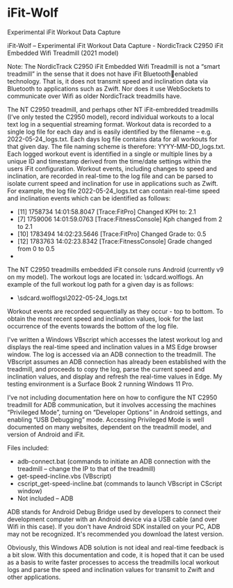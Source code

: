 # iFit-Wolf
Experimental iFit Workout Data Capture

iFit-Wolf – Experimental iFit Workout Data Capture - NordicTrack C2950 iFit Embedded Wifi Treadmill (2021 model)

Note: The NordicTrack C2950 iFit Embedded Wifi Treadmill is not a “smart treadmill” in the sense that it does not have iFit Bluetoothenabled technology. That is, it does not transmit speed and inclination data via Bluetooth to applications such as Zwift. Nor does it use 
WebSockets to communicate over Wifi as older NordicTrack treadmills have.

The NT C2950 treadmill, and perhaps other NT iFit-embredded treadmills (I’ve only tested the C2950 model), record individual workouts 
to a local text log in a sequential streaming format. Workout data is recorded to a single log file for each day and is easily identified by the
filename – e.g. 2022-05-24_logs.txt. Each days log file contains data for all workouts for that given day. The file naming scheme is 
therefore: YYYY-MM-DD_logs.txt. Each logged workout event is identified in a single or multiple lines by a unique ID and timestamp 
derived from the time/date settings within the users iFit configuration. Workout events, including changes to speed and inclination, are 
recorded in real-time to the log file and can be parsed to isolate current speed and inclination for use in applications such as Zwift.
For example, the log file 2022-05-24_logs.txt can contain real-time speed and inclination events which can be identified as follows:

- [11] 1758734 14:01:58.8047 [Trace:FitPro] Changed KPH to: 2.1
- [7] 1759006 14:01:59.0763 [Trace:FitnessConsole] Kph changed from 2 to 2.1
- [10] 1783494 14:02:23.5646 [Trace:FitPro] Changed Grade to: 0.5
- [12] 1783763 14:02:23.8342 [Trace:FitnessConsole] Grade changed from 0 to 0.5
-
The NT C2950 treadmills embedded iFit console runs Android (currently v9 on my model). The workout logs are located in: 
\sdcard\.wolflogs\. An example of the full workout log path for a given day is as follows:

- \sdcard\.wolflogs\2022-05-24_logs.txt

Workout events are recorded sequentially as they occur - top to bottom. To obtain the most recent speed and inclination values, look for 
the last occurrence of the events towards the bottom of the log file.

I've written a Windows VBscript which accesses the latest workout log and displays the real-time speed and inclination values in a MS 
Edge browser window. The log is accessed via an ADB connection to the treadmill. The VBscript assumes an ADB connection has already 
been established with the treadmill, and proceeds to copy the log, parse the current speed and inclination values, and display and refresh 
the real-time values in Edge. My testing environment is a Surface Book 2 running Windows 11 Pro.

I’ve not including documentation here on how to configure the NT C2950 treadmill for ADB communication, but it involves accessing the 
machines “Privileged Mode”, turning on “Developer Options” in Android settings, and enabling “USB Debugging” mode. Accessing 
Privileged Mode is well documented on many websites, dependent on the treadmill model, and version of Android and iFit.

Files included:
- adb-connect.bat (commands to initiate an ADB connection with the treadmill – change the IP to that of the treadmill)
- get-speed-incline.vbs (VBscript)
- cscript_get-speed-incline.bat (commands to launch VBscript in CScript window)
- Not included – ADB

ADB stands for Android Debug Bridge used by developers to connect their development computer with an Android device via a USB cable
(and over Wifi in this case). If you don't have Android SDK installed on your PC, ADB may not be recognized. It's recommended you 
download the latest version.

Obviously, this Windows ADB solution is not ideal and real-time feedback is a bit slow. With this documentation and code, it is hoped that 
it can be used as a basis to write faster processes to access the treadmills local workout logs and parse the speed and inclination values
for transmit to Zwift and other applications.

